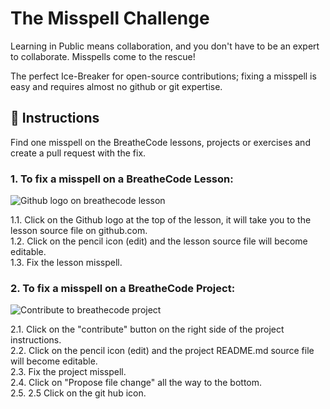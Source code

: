 # The Misspell Challenge

Learning in Public means collaboration, and you don't have to be an expert to collaborate. Misspells come to the rescue!

The perfect Ice-Breaker for open-source contributions; fixing a misspell is easy and requires almost no github or git expertise.

## 📝 Instructions

Find one misspell on the BreatheCode lessons, projects or exercises and create a pull request with the fix.

### 1. To fix a misspell on a BreatheCode Lesson:  

![Github logo on breathecode lesson](https://github.com/breatheco-de/the-misspell-chalenge/blob/master/github-logo.png?raw=true)

1.1. Click on the Github logo at the top of the lesson, it will take you to the lesson source file on github.com.  
1.2. Click on the pencil icon (edit) and the lesson source file will become editable.  
1.3. Fix the lesson misspell.  
 


### 2. To fix a misspell on a BreatheCode Project:

![Contribute to breathecode project](https://github.com/breatheco-de/the-misspell-chalenge/blob/master/47f0f5df-32df-4367-ad5f-0b838fe6dcb9.png?raw=true)

2.1. Click on the "contribute" button on the right side of the project instructions.  
2.2. Click on the pencil icon (edit) and the project README.md source file will become editable.  
2.3. Fix the project misspell.  
2.4. Click on "Propose file change" all the way to the bottom.  
2.5. 2.5 Click on the git hub  icon.
